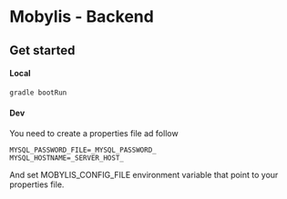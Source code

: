 # Mobylis - Backend 

## Get started 

#### Local 
 
```bash
gradle bootRun
```

#### Dev 
You need to create a properties file ad follow
`````properties
MYSQL_PASSWORD_FILE=_MYSQL_PASSWORD_
MYSQL_HOSTNAME=_SERVER_HOST_
`````
And set MOBYLIS_CONFIG_FILE environment variable that point to your properties file. 
